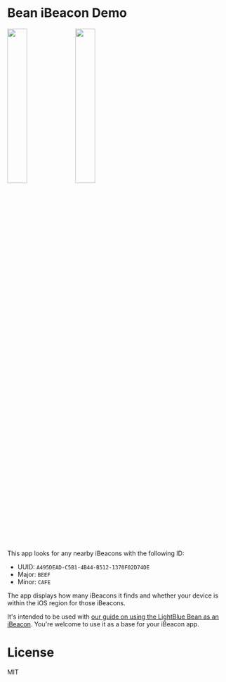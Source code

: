 # Bean iBeacon Demo

<img src="http://i.imgur.com/7poKrB7.jpg" width="30%">
<img src="http://i.imgur.com/HCaVNKS.jpg" width="30%">

This app looks for any nearby iBeacons with the following ID:

* UUID: `A495DEAD-C5B1-4B44-B512-1370F02D74DE`
* Major: `BEEF`
* Minor: `CAFE`

The app displays how many iBeacons it finds and whether your device is within the iOS region for those iBeacons.

It's intended to be used with [our guide on using the LightBlue Bean as an iBeacon](https://punchthrough.com/bean/guides/features/ibeacon). You're welcome to use it as a base for your iBeacon app.

# License

MIT
